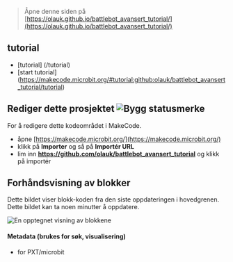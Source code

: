
> Åpne denne siden på [https://olauk.github.io/battlebot_avansert_tutorial/](https://olauk.github.io/battlebot_avansert_tutorial/)

## tutorial
* [tutorial] (/tutorial)
* [start tutorial] (https://makecode.microbit.org/#tutorial:github:olauk/battlebot_avansert_tutorial/tutorial)
## Rediger dette prosjektet ![Bygg statusmerke](https://github.com/olauk/battlebot_avansert_tutorial/workflows/MakeCode/badge.svg)

For å redigere dette kodeområdet i MakeCode.

* åpne [https://makecode.microbit.org/](https://makecode.microbit.org/)
* klikk på **Importer** og så på **Importér URL**
* lim inn **https://github.com/olauk/battlebot_avansert_tutorial** og klikk på importér

## Forhåndsvisning av blokker

Dette bildet viser blokk-koden fra den siste oppdateringen i hovedgrenen.
Dette bildet kan ta noen minutter å oppdatere.

![En opptegnet visning av blokkene](https://github.com/olauk/battlebot_avansert_tutorial/raw/master/.github/makecode/blocks.png)

#### Metadata (brukes for søk, visualisering)

* for PXT/microbit
<script src="https://makecode.com/gh-pages-embed.js"></script><script>makeCodeRender("{{ site.makecode.home_url }}", "{{ site.github.owner_name }}/{{ site.github.repository_name }}");</script>
